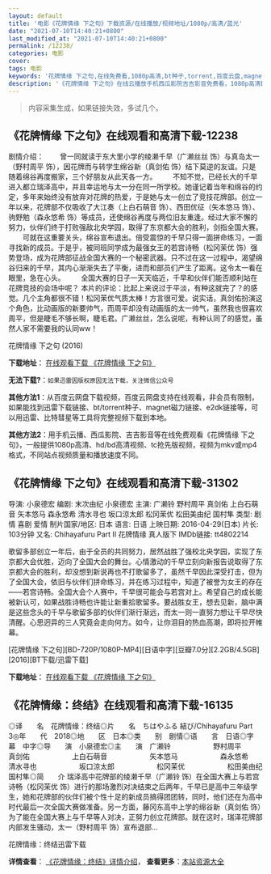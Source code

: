```yaml
---
layout: default
title: '电影《花牌情缘 下之句》下载资源/在线播放/视频地址/1080p/高清/蓝光'
date: "2021-07-10T14:40:21+0800"
last_modified_at: "2021-07-10T14:40:21+0800"
permalink: /12238/
categories: 电影
cover:
tags: 电影
keywords: '花牌情缘 下之句,在线免费看,1080p高清,bt种子,torrent,百度云盘,magnet,磁力链,迅雷下载资源'
description: '《花牌情缘 下之句》在线云播放手机西瓜影院吉吉影音免费看，1080p高清bd/hd未删减完整版和tc抢先枪版，mkv/mp4格式，附带bt/torrent种子、magnet/磁力链、百度云盘、网盘资源迅雷下载链接'
---
```


>内容采集生成，如果链接失效，多试几个。


## 《花牌情缘 下之句》在线观看和高清下载-12238

剧情介绍： 　　曾一同就读于东大里小学的绫濑千早（广濑丝丝 饰）与真岛太一（野村周平 饰），因花牌而与转学生绵谷新（真剑佑 饰）结下莫逆的友谊。只是随着绵谷再度搬家，三个好朋友从此天各一方。 　　不知不觉，已经长大的千早进入都立瑞泽高中，并且幸运地与太一分在同一所学校。她谨记着当年和绵谷的约定，多年来始终没有放弃对花牌的热爱，于是她与太一创立了竞技花牌部。创立一年以来，花牌部不仅吸收了大江奏（上白石萌音 饰）、西田优征（矢本悠马 饰）、驹野勉（森永悠希 饰）等成员，还使绵谷再度与两位旧友重逢。经过大家不懈的努力，伙伴们终于打败强敌北央学园，取得了东京都大会的胜利，剑指全国大赛。 　　可就在这重要关头，绵谷宣布退出。倍受震惊的千早只得一面拼命练习，一面寻找新的成员。于是乎，被同班同学成为最强女王的若宫诗畅（松冈茉优 饰）强势登场，成为花牌部征战全国大赛的一个秘密武器。只不过在这一过程中，渴望绵谷归来的千早，其内心渐渐失去了平衡，进而和部员们产生了距离。这令太一看在眼里，急在心头。 　　全国大赛的日子一天天临近，千早和伙伴们能否顺利站在花牌竞技的会场中呢？ 本片的评论：比起上来说过于平淡，有种这就完了？的感觉。几个主角都很不错！松冈茉优气质太棒！方言很可爱。说实话，真剑佑扮演这个角色，比动画版的新要帅气，而周平却没有动画版的太一帅气，虽然我也很喜欢周平，但是睫毛不够长啊，睫毛君。广濑丝丝，怎么说呢，有种认同了的感觉，虽然人家不需要我的认同ww！


花牌情缘 下之句 (2016)

**下载地址**： [在线观看下载 《花牌情缘 下之句》](https://www.btbtdy.me/btdy/dy7122.html) 


**无法下载?**：`如果迅雷因版权原因无法下载，关注微信公众号 `

**其他方法1**：从百度云网盘下载视频，百度云网盘支持在线观看，非会员有限制，如果能找到迅雷下载链接、bt/torrent种子、magnet磁力链接、e2dk链接等，可以用迅雷、比特彗星等工具将完整视频下载到本地。

**其他方法2**：用手机云播、西瓜影院、吉吉影音等在线免费观看《花牌情缘 下之句》，一般提供1080p高清、hd/bd高清视频、tc抢先版视频，视频为mkv或mp4格式，不同站点视频质量和播放速度不同。


## 《花牌情缘 下之句》在线观看和高清下载-31302

导演: 小泉德宏 编剧: 末次由纪 小泉德宏 主演: 广濑铃 野村周平 真剑佑 上白石萌音 矢本悠马 森永悠希 清水寻也 坂口涼太郎 松冈茉优 松田美由纪 国村隼 类型: 剧情 喜剧 爱情 制片国家/地区: 日本 语言: 日语 上映日期: 2016-04-29(日本) 片长: 103分钟 又名: Chihayafuru Part II 花牌情缘 真人版下 IMDb链接: tt4802214

歌留多部创立一年后，由于全员的共同努力，居然战胜了强校北央学园，实现了东京都大会优胜，迈向了全国大会的舞台。心情激动的千早立刻向新报告说取得了东京都大会的胜利，却没想到新说再也不打歌留多了，虽然千早因此深受打击，但为了全国大会，依旧与伙伴们拼命练习，并在练习过程中，知道了被誉为女王的存在——若宫诗畅。全国大会个人赛中，千早很可能会与若宫对上。希望自己的成长能被新认可，如果战胜诗畅也许能让新重拾歌留多。要战胜女王，想去见新，脑中满是这些念头的千早与歌留多部的伙伴们渐行渐远，而太一则一直努力想让千早尽快清醒。心思迥异的三人究竟会走向何方。如今，让你泪目的热血高潮，即将拉开帷幕。


[花牌情缘 下之句][BD-720P/1080P-MP4][日语中字][豆瓣7.0分][2.2GB/4.5GB][2016][BT下载/迅雷下载]

**下载地址**： [在线观看下载 《花牌情缘 下之句》](https://www.btdx8.com/torrent/chihayafuru_part_2_2016.html) 


## 《花牌情缘：终结》在线观看和高清下载-16135

◎译　　名　花牌情缘：终结◎片　　名　ちはやふる 結び/Chihayafuru Part 3◎年　　代　2018◎地　　区　日本◎类　　别　剧情◎语　　言　日语◎字　　幕　中字◎导　　演　小泉德宏◎主　　演　广濑铃　　　　　　野村周平　　　　　　真剑佑　　　　　　上白石萌音　　　　　　矢本悠马　　　　　　森永悠希　　　　　　清水寻也　　　　　　坂口涼太郎　　　　　　松冈茉优　　　　　　松田美由纪　　　　　　国村隼◎简　　介 瑞泽高中花牌部的绫濑千早（广濑铃 饰）在全国大赛上与若宫诗畅（松冈茉优 饰）进行的那场激烈对决结束之后两年，千早已是高中三年级学生，她和花牌部的伙伴们被个性十足的新成员搞得团团转，同时，他们还在为高中时代最后一次全国大赛做准备。另一方面，藤冈东高中上学的绵谷新（真剑佑 饰）为了能在全国大赛上与千早等人对决，正努力创立花牌部。就在这时，瑞泽花牌部内部发生骚动，太一（野村周平 饰）宣布退部…


花牌情缘：终结迅雷下载

**详情查看**： [《花牌情缘：终结》详情介绍](/movie/16135/)， **查看更多**：[本站资源大全](/movie/t/all/)

